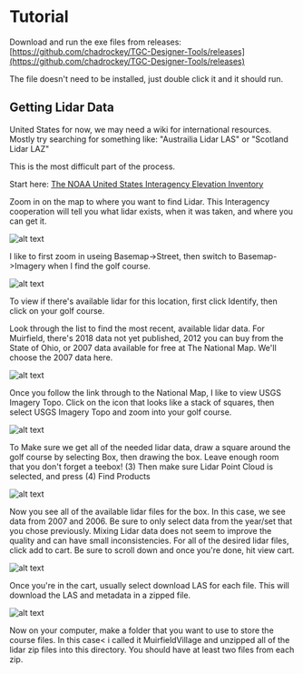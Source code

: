# Tutorial

Download and run the exe files from releases: [https://github.com/chadrockey/TGC-Designer-Tools/releases](https://github.com/chadrockey/TGC-Designer-Tools/releases)

The file doesn't need to be installed, just double click it and it should run.

## Getting Lidar Data

United States for now, we may need a wiki for international resources.  Mostly try searching for something like: "Austrailia Lidar LAS" or "Scotland Lidar LAZ"

This is the most difficult part of the process.

Start here: [The NOAA United States Interagency Elevation Inventory](https://coast.noaa.gov/inventory/)

Zoom in on the map to where you want to find Lidar.  This Interagency cooperation will tell you what lidar exists, when it was taken, and where you can get it.

![alt text](https://i.imgur.com/SCT0F2H.png "NOAA Lidar Inventory")

I like to first zoom in useing Basemap->Street, then switch to Basemap->Imagery when I find the golf course.

![alt text](https://i.imgur.com/bEyTqIM.png "Viewing Lidar Data Options")

To view if there's available lidar for this location, first click Identify, then click on your golf course.

Look through the list to find the most recent, available lidar data.  For Muirfield, there's 2018 data not yet published, 2012 you can buy from the State of Ohio, or 2007 data available for free at The National Map.  We'll choose the 2007 data here.

![alt text](https://i.imgur.com/hUryJZT.png "Using the National Map")

Once you follow the link through to the National Map, I like to view USGS Imagery Topo.  Click on the icon that looks like a stack of squares, then select USGS Imagery Topo and zoom into your golf course.

![alt text](https://i.imgur.com/agnNYYh.png "Selecting a Region")

To Make sure we get all of the needed lidar data, draw a square around the golf course by selecting Box, then drawing the box.  Leave enough room that you don't forget a teebox!  (3) Then make sure Lidar Point Cloud is selected, and press (4) Find Products

![alt text](https://i.imgur.com/3CJQTP1.png "Adding Lidar to Cart")

Now you see all of the available lidar files for the box.  In this case, we see data from 2007 and 2006.  Be sure to only select data from the year/set that you chose previously.  Mixing Lidar data does not seem to improve the quality and can have small inconsistencies.  For all of the desired lidar files, click add to cart.  Be sure to scroll down and once you're done, hit view cart.

![alt text](https://i.imgur.com/tpMvvCU.png "Downloading Files from Cart")

Once you're in the cart, usually select download LAS for each file.  This will download the LAS and metadata in a zipped file.

![alt text](https://i.imgur.com/Yx3YjhC.png "Making a Course Directory")

Now on your computer, make a folder that you want to use to store the course files.  In this case< i called it MuirfieldVillage and unzipped all of the lidar zip files into this directory.  You should have at least two files from each zip.


